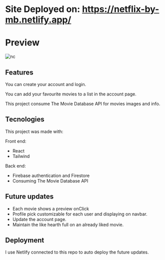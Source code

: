 # Site Deployed on: https://netflix-by-mb.netlify.app/
# Preview 
![nc](https://user-images.githubusercontent.com/91494874/185765672-bbe591d1-c04d-4b97-b4e1-4d054f08d6d4.png)

## Features
You can create your account and login.

You can add your favourite movies to a list in the account page.

This project consume The Movie Database API for movies images and info.


## Tecnologies

This project was made with:

Front end:
- React
- Tailwind

Back end:
- Firebase authentication and Firestore
- Consuming The Movie Database API

## Future updates
- Each movie shows a preview onClick
- Profile pick customizable for each user and displaying on navbar.
- Update the account page.
- Maintain the like hearth full on an already liked movie.


## Deployment
I use Netlify connected to this repo to auto deploy the future updates.


